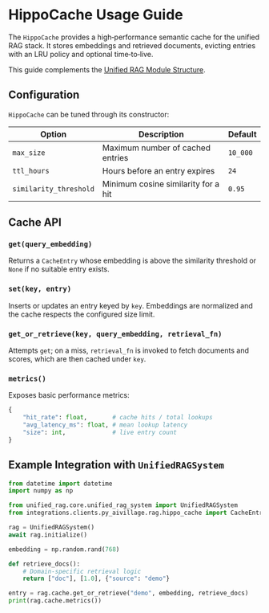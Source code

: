 # HippoCache Usage Guide

The `HippoCache` provides a high‑performance semantic cache for the unified RAG
stack.  It stores embeddings and retrieved documents, evicting entries with an
LRU policy and optional time‑to‑live.

This guide complements the
[Unified RAG Module Structure](../unified_rag_module_structure.md).

## Configuration

`HippoCache` can be tuned through its constructor:

| Option | Description | Default |
| --- | --- | --- |
| `max_size` | Maximum number of cached entries | `10_000` |
| `ttl_hours` | Hours before an entry expires | `24` |
| `similarity_threshold` | Minimum cosine similarity for a hit | `0.95` |

## Cache API

### `get(query_embedding)`
Returns a `CacheEntry` whose embedding is above the similarity threshold or
`None` if no suitable entry exists.

### `set(key, entry)`
Inserts or updates an entry keyed by `key`.  Embeddings are normalized and the
cache respects the configured size limit.

### `get_or_retrieve(key, query_embedding, retrieval_fn)`
Attempts `get`; on a miss, `retrieval_fn` is invoked to fetch documents and
scores, which are then cached under `key`.

### `metrics()`
Exposes basic performance metrics:

```python
{
    "hit_rate": float,       # cache hits / total lookups
    "avg_latency_ms": float, # mean lookup latency
    "size": int,             # live entry count
}
```

## Example Integration with `UnifiedRAGSystem`

```python
from datetime import datetime
import numpy as np

from unified_rag.core.unified_rag_system import UnifiedRAGSystem
from integrations.clients.py_aivillage.rag.hippo_cache import CacheEntry

rag = UnifiedRAGSystem()
await rag.initialize()

embedding = np.random.rand(768)

def retrieve_docs():
    # Domain‑specific retrieval logic
    return ["doc"], [1.0], {"source": "demo"}

entry = rag.cache.get_or_retrieve("demo", embedding, retrieve_docs)
print(rag.cache.metrics())
```

